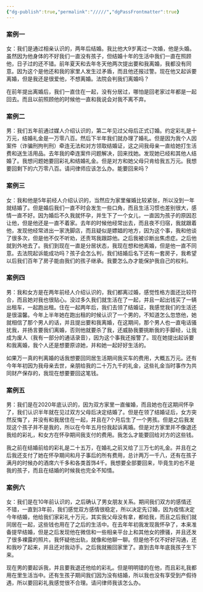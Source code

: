 ```yaml
---
{"dg-publish":true,"permalink":"/////","dgPassFrontmatter":true}
---
```


### 案例一

女：我们是通过相亲认识的，两年后结婚。我比他大9岁离过一次婚，他是头婚。虽然因为他身体的不好我们一直没有孩子，但结婚十年的生活中我们一直在照顾他，日子过的还不错。前年夏天和去年冬天他两次提出要和我离婚，我都没有同意。因为这个是他还和我的家里人发生过矛盾，而且他还报过警。现在他又起诉要离婚，但是我还是很爱他，不想离婚。法院会判我们离婚吗？

在前年提出离婚后，我们一直住在一起，没有分居过，哪怕是回老家过年都是一起回去。而且以前照顾他的时候他一直和我说会对我不离不弃。

### 案例二

男：我们五年前通过媒人介绍认识的，第二年见过父母后正式订婚。约定彩礼是十万元，结婚礼金是一万零八百。然后下半年我们就办理了婚礼。但是因为我个人因案件（诈骗刑拘判刑）牵连无法和对方领取结婚证，这之间我母亲一直给她打生活费和送生活用品。去年我的牵连案件问题解决，回来找她。发现她已经和其他人结婚了。我想问题她要回彩礼和结婚礼金。但是对方和她父母只肯给我五万元。我想要回剩下的六万零八百。请问律师应该怎么办。能要回来吗？

### 案例三

女：我和他是5年前经人介绍认识的，当然应为家里催婚比较紧张，所以没到一年就结婚了。但是婚后我们一直不时会发生一些口角，而且生活习惯也差别很大，感情一直不好。因为婚后不久我就怀孕，并生下了一个女儿，一直因为孩子的原因忍让他，但是他还是一直不着家。去年的时候他经常出去，而且夜不归宿，我就跟着他，发现他经常进出一家洗脚店，而且疑似是嫖娼的地方，因为这个事，我和他谈了很多次，但是他不仅不听劝，还责骂我跟踪他。之后我被诊断出焦虑症。之后他就到外地去了。我们到现在一直是分居状态，我现在想和他离婚，但是他一直不同意。去法院起诉能成功吗？孩子会怎么判，我们结婚后名下还有一套房子，我希望以后我们百年了房子能由我们的孩子继承。我要怎么办才能保护我自己的权利。

### 案例四

男：我和女方是在两年前经人介绍认识的，我们都离过婚，感觉性格方面还比较符合，而且她对我也很贴心。没过多久我们就生活在了一起，并且一起出钱买了一辆出租车，一起跑出租。住在一起两年后，我们去领了结婚证，我感觉我们的生活还是很温馨。今年上半年她在跑出租的时候认识了一个男的，不知道怎么忽悠他，她就相信了那个男人的话，并且提出要和我离婚，在这期间，那个男人也一直电话骚扰我，并扬言要我们离婚，否则他就要杀了我，还威胁我要挑断我的手脚经，让我成为废人（我有一部分的通话录音），因为这个事我还报警了。现在她提出起诉要和我离婚，我个人还是想要原谅她，并和她一起好好生活的。

如果万一真的判离婚的话我想要回同居生活期间我买车的费用，大概五万元。还有今年年初因为我母亲去世，亲朋给我的二十万九千的礼金，这些礼金当时事作为共同财产保存的，我现在想要要回这笔钱。

### 案例五

男：我们是在2020年底认识的，因为双方家里一直催婚，而且她也在这期间怀孕了，我们认识半年就在见过双方父母后决定结婚了。但是在领了结婚证后，女方突然反悔了，并没有和我居住在一起，并且在7个月后生了一个男孩。但是之后我发现这个孩子并不是我的，所以在今年五月份我起诉离婚。但是对方家里并不像退还我给的彩礼，和女方在怀孕期间我支付的费用。我怎么才能要回给对方的这些钱。

我之前在结婚前给的彩礼是二十五万，在婚礼之前又给了三万七的礼金。并且在之后我还支付了她在怀孕期间和月子事后的所有费用，总计两万一千八，还有在孩子满月的时候办的酒席六千多和各类首饰4千。我想要全部要回来，毕竟生的也不是我的孩子，而且在结婚的时候我也完全不知情。

### 案例六

女：我们是在10年前认识的，之后确认了男女朋友关系。期间我们双方的感情还不错，一直到3年前，我们感觉双方感情很稳定，所以决定先订婚，因为疫情决定今年结婚，他给我们家彩礼十万元，其实我父母没有拿，都给我，而且之后我们就同居在一起，这些钱也用在了之后的生活中。在去年年初我发现我怀孕了，本来准备提早结婚，但是之后发现他在微信和一些相亲平台上和其他女的撩骚，并且还发了很多裸露的照片。我怀疑他出轨，就像和他聊一聊。但是他不仅不好好沟通，还和我吵了起来，并且还对我动手。之后我就搬回家里了。直到去年年底我孩子生下来。

现在男的要起诉我，并且要我退还他给的彩礼。但是明明错的在他，而且彩礼我都用在里生活当中。还有生孩子期间我们因为没有结婚，所以我也没有享受到产假待遇，所以要回彩礼我感觉很不合理。请问律师我该怎么办。